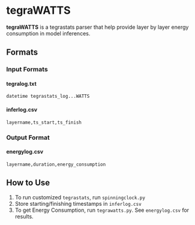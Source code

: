 # tegraWATTS
**tegraWATTS** is a tegrastats parser that help provide layer by layer energy consumption in model inferences.

## Formats ##
### Input Formats ###
#### tegralog.txt ####
```
datetime tegrastats_log...WATTS
```
#### inferlog.csv ####
```
layername,ts_start,ts_finish
```
### Output Format ###
#### energylog.csv ####
```
layername,duration,energy_consumption
```
## How to Use ##
1. To run customized `tegrastats`, run `spinningclock.py`
2. Store starting/finishing timestamps in `inferlog.csv`
3. To get Energy Consumption, run `tegrawatts.py`. See `energylog.csv` for results.
